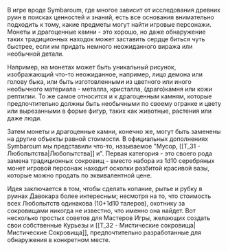В игре вроде Symbaroum, где многое зависит от исследования древних руин в поисках ценностей и знаний, есть все основания внимательно подходить к тому, какие предметы могут найти игровые персонажи. Монеты и драгоценные камни - это хорошо, но даже обнаружение таких традиционных находок может заставить сердце биться чуть быстрее, если им придать немного неожиданного виража или необычной детали.

Например, на монетах может быть уникальный рисунок, изображающий что-то неожиданное, например, лицо демона или голову быка, или быть изготовленными из цветного или иного необычного материала - металла, кристалла, (драго)камня или кожи рептилии. То же самое относится и к драгоценным камням, которые предпочтительно должны быть необычными по своему огранке и цвету или вырезанными в форме фигур, таких как животные, растения или даже люди.

Затем монеты и драгоценные камни, конечно же, могут быть заменены на другие объекты равной стоимости. В официальных дополнениях Symbaroum мы представили что-то, называемое "Мусор, [[Т_31 - Любопытства|Любопытства]] и". Первая категория - это своего рода замена традиционных сокровищ - вместо набора из 1d10 серебряных монет игровой персонаж находит осколки разбитой красивой вазы, которые можно продать по эквивалентной цене.

Идея заключается в том, чтобы сделать копание, рытье и рубку в руинах Давокара более интересным; несмотря на то, что стоимость всех Любопытств одинакова (10+1d10 талеров), охотнику за сокровищами никогда не известно, что именно она найдет. Вот несколько простых советов для Мастеров Игры, желающих создать свои собственные Курьезы и  [[Т_32 - Мистические сокровища|Мистические Сокровища]], предпочтительно разработанные для обнаружения в конкретном месте.